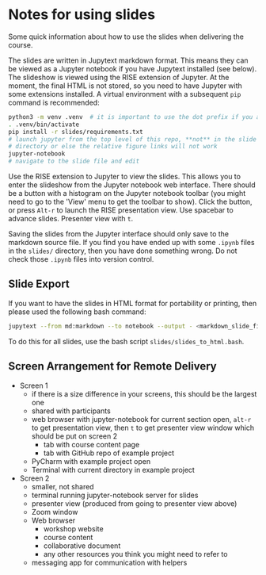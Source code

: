 # Notes for using slides

Some quick information about how to use the slides when delivering the course.

The slides are written in Jupytext markdown format.
This means they can be viewed as a Jupyter notebook if you have Jupytext installed (see below).
The slideshow is viewed using the RISE extension of Jupyter.
At the moment, the final HTML is not stored,
so you need to have Jupyter with some extensions installed.
A virtual environment with a subsequent `pip` command is recommended:

```bash
python3 -m venv .venv  # it is important to use the dot prefix if you are creating this at the top level of this repo
. .venv/bin/activate
pip install -r slides/requirements.txt 
# launch jupyter from the top level of this repo, **not** in the slide
# directory or else the relative figure links will not work
jupyter-notebook
# navigate to the slide file and edit
```

Use the RISE extension to Jupyter to view the slides.
This allows you to enter the slideshow from the Jupyter notebook web interface.
There should be a button with a histogram on the Jupyter notebook toolbar
(you might need to go to the 'View' menu to get the toolbar to show).
Click the button, or press `Alt-r` to launch the RISE presentation view.
Use spacebar to advance slides. Presenter view with `t`.

Saving the slides from the Jupyter interface should only save to the markdown source file.
If you find you have ended up with some `.ipynb` files in the `slides/` directory,
then you have done something wrong. Do not check those `.ipynb` files into version control.

## Slide Export

If you want to have the slides in HTML format for portability or printing, then please used the
following bash command:

```bash
jupytext --from md:markdown --to notebook --output - <markdown_slide_file> | jupyter nbconvert --stdin --to slides --embed-images --output <html_output_filename>
```

To do this for all slides, use the bash script `slides/slides_to_html.bash`.

## Screen Arrangement for Remote Delivery

- Screen 1
  - if there is a size difference in your screens, this should be the largest one
  - shared with participants
  - web browser with jupyter-notebook for current section open, `alt-r` to get presentation view,
  then `t` to get presenter view window which should be put on screen 2
    - tab with course content page
    - tab with GitHub repo of example project
  - PyCharm with example project open
  - Terminal with current directory in example project
- Screen 2
  - smaller, not shared
  - terminal running jupyter-notebook server for slides
  - presenter view (produced from going to presenter view above)
  - Zoom window
  - Web browser
    - workshop website
    - course content
    - collaborative document
    - any other resources you think you might need to refer to
  - messaging app for communication with helpers
